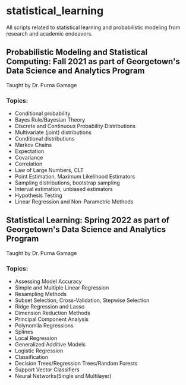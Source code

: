 # statistical_learning
All scripts related to statistical learning and probabilistic modeling from research and academic endeavors.

## Probabilistic Modeling and Statistical Computing: Fall 2021 as part of Georgetown's Data Science and Analytics Program
Taught by Dr. Purna Gamage

### Topics:
- Conditional probability
- Bayes Rule/Bayesian Theory
- Discrete and Continuous Probability Distributions
- Multivariate (joint) distributions
- Conditional distributions
- Markov Chains
- Expectation
- Covariance
- Correlation
- Law of Large Numbers, CLT
- Point Estimation, Maximum Likelihood Estimators
- Sampling distributions, bootstrap sampling
- Interval estimation, unbiased estimators
- Hypothesis Testing
- Linear Regression and Non-Parametric Methods


## Statistical Learning: Spring 2022 as part of Georgetown's Data Science and Analytics Program
Taught by Dr. Purna Gamage

### Topics:
- Assessing Model Accuracy
- Simple and Multiple Linear Regression
- Resampling Methods
- Subset Selection, Cross-Validation, Stepwise Selection
- Ridge Regression and Lasso
- Dimension Reduction Methods
- Principal Component Analysis
- Polynomila Regressions
- Splines
- Local Regression
- Generalized Additive Models
- Logistic Regression
- Classification
- Decision Trees/Regression Trees/Random Forests
- Support Vector Classifiers
- Neural Networks(Single and Multilayer)
